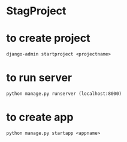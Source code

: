 # StagProject


# to create project
	django-admin startproject <projectname>
# to run server
	python manage.py runserver (localhost:8000)
# to create app
	python manage.py startapp <appname>
